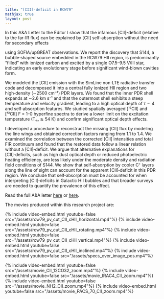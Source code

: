 ```yaml
---
title: "[CII]-deficit in RCW79"
mathjax: true
layout: post
---
```


<!--
In this A&A Letter to the Editor I show that the infamous [CII]-deficit (relative to the far-IR flux) can be explained by [CII] self-absorption without the need for secondary effects, at least in the young Galactic bubble we study (S144 in RCW79). Correcting for the missing flux makes the [CII]-deficit vanish. In extragalactic, more extreme or evolved regions further effects might however become important.
-->

In this A&A Letter to the Editor I show that the infamous [CII]-deficit (relative to the far-IR flux) can be explained by [CII] self-absorption without the need for secondary effects 
<!-- We studied the [CII] 158 µm fine‑structure line emission of S144, a bubble‑shaped source embedded in the RCW79 HII region, -->
using SOFIA/upGREAT observations. We report the discovery that S144, a bubble‑shaped source embedded in the RCW79 HII region, is predominantly “filled” with ionized carbon and excited by a single O7.5–9.5 V/III star, indicating an early evolutionary stage before significant wind‑blown cavities form. 


We modeled the [CII] emission with the SimLine non‑LTE radiative transfer code and decomposed it into a central fully ionized HII region and two high‑density (∼2500 cm⁻³) PDR layers. We found that the inner PDR shell expands at ∼2.6 km s⁻¹ and that the outermost shell exhibits a steep temperature and velocity gradient, leading to a high optical depth of τ ∼ 4 and self‑absorption features. We studied spatially averaged [¹²CII] and [¹³CII] F = 1–0 hyperfine spectra to derive a lower limit on the excitation temperature (Tₑₓ ≳ 54 K) and confirm significant optical depth effects. 

I developed a procedure to reconstruct the missing [CII] flux by modeling the line wings and obtained correction factors ranging from 1.1 to 1.4. We examined the correlation between the corrected [CII] intensities and total FIR continuum and found that the restored data follow a linear relation without a [CII]‑deficit. We argue that alternative explanations for [CII]‑deficits, such as high dust optical depth or reduced photoelectric heating efficiency, are less likely under the moderate density and radiation field conditions of S144. We show that self‑absorption by cooler C⁺ layers along the line of sight can account for the apparent [CII]‑deficit in this PDR region. We conclude that self‑absorption must be accounted for when interpreting [CII]‑deficits in Galactic HII bubbles and that broader surveys are needed to quantify the prevalence of this effect.

Read the full A&A letter [here](https://arxiv.org/abs/2504.08976) or [here](https://doi.org/10.1051/0004-6361/202453445).

The movies produced within this research project are:







{% include video-embed.html youtube=false src="/assets/rcw79_pv_cut_CII_cHII_horizontal.mp4"%}
{% include video-embed.html youtube=false src="/assets/rcw79_pv_cut_CII_cHII_rotating.mp4"%}
{% include video-embed.html youtube=false src="/assets/rcw79_pv_cut_CII_cHII_vertical.mp4"%}
{% include video-embed.html youtube=false src="/assets/rcw79_pv_cut_CII_cHII_inclined.mp4"%}
{% include video-embed.html youtube=false src="/assets/specs_over_image_pos.mp4"%}

{% include video-embed.html youtube=false src="/assets/movie_CII_12CO32_zoom.mp4"%}
{% include video-embed.html youtube=false src="/assets/movie_IRAC4_CII_zoom.mp4"%}
{% include video-embed.html youtube=false src="/assets/movie_NH2_CII_zoom.mp4"%}
{% include video-embed.html youtube=false src="/assets/movie_PACS_70_CII_zoom.mp4"%}



<!-- Examples

{% include video-embed.html youtube=true id="DEIN_VIDEO_ID" %}

{% include video-embed.html youtube=false src="/assets/videos/mein-clip.mp4" poster="/assets/images/preview.jpg" %}

-->

